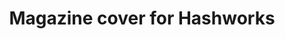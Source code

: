 ---
title: Magazine cover for Hashworks
description: Character Designing, Illustration
categories:
- PACKAGING & LABEL
layout: portfolio_detail
background-class: portBgImg
background-image: "/assets/img/portfolio/magazine/magazine-cover.png"
porject_title: Magazine cover for Hashworks
porject_subtitle: Character Designing, Illustration
porject_apple_imglink: ""
porject_android_imglink: ""
project_detail: When you have 3 magazines featuring different aspects of the brand you need to package it together. Also without losing the charm and visual style of the magazines, we came up with an awesome slick magazine cover to package it all together.
whatWeDoList:
- Character Designing
- Illustration
- 
img: "/assets/img/portfolio/magazine/2.png"
imgContent:  Wall illustration featuring a kid brahma.

variation_title: More Samples

variation_img1: "/assets/img/portfolio/magazine/7.png"
variation_img2: "/assets/img/portfolio/magazine/8.png"
variation_img3: "/assets/img/portfolio/magazine/9.png"
---